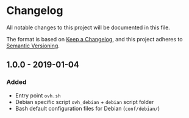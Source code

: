 # Changelog
All notable changes to this project will be documented in this file.

The format is based on [Keep a Changelog](https://keepachangelog.com/en/1.0.0/),
and this project adheres to [Semantic Versioning](https://semver.org/spec/v2.0.0.html).

## 1.0.0 - 2019-01-04
### Added
- Entry point `ovh.sh`
- Debian specific script `ovh_debian` + `debian` script folder
- Bash default configuration files for Debian (`conf/debian/`)
